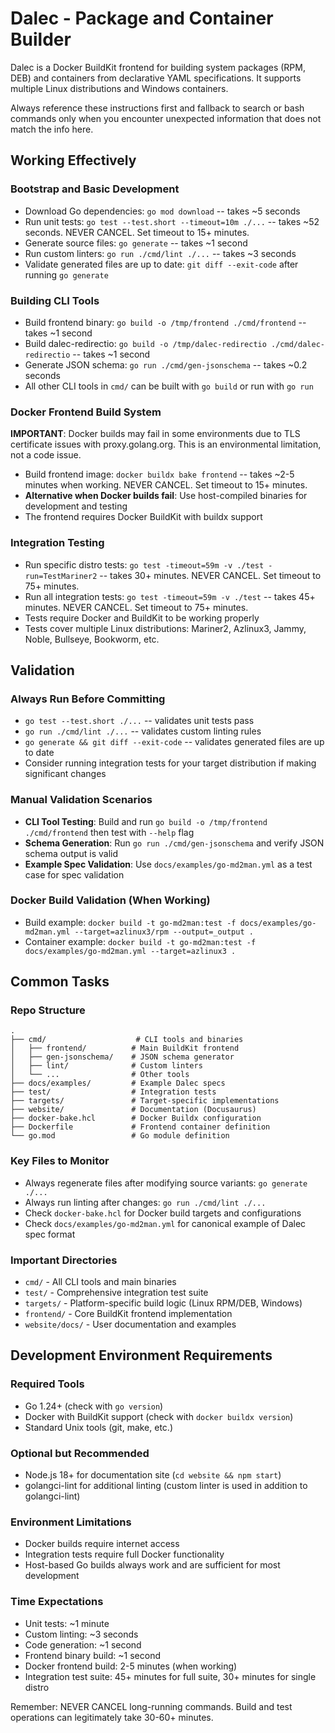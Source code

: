 # Dalec - Package and Container Builder

Dalec is a Docker BuildKit frontend for building system packages (RPM, DEB) and containers from declarative YAML specifications. It supports multiple Linux distributions and Windows containers.

Always reference these instructions first and fallback to search or bash commands only when you encounter unexpected information that does not match the info here.

## Working Effectively

### Bootstrap and Basic Development
- Download Go dependencies: `go mod download` -- takes ~5 seconds
- Run unit tests: `go test --test.short --timeout=10m ./...` -- takes ~52 seconds. NEVER CANCEL. Set timeout to 15+ minutes.
- Generate source files: `go generate` -- takes ~1 second
- Run custom linters: `go run ./cmd/lint ./...` -- takes ~3 seconds
- Validate generated files are up to date: `git diff --exit-code` after running `go generate`

### Building CLI Tools
- Build frontend binary: `go build -o /tmp/frontend ./cmd/frontend` -- takes ~1 second
- Build dalec-redirectio: `go build -o /tmp/dalec-redirectio ./cmd/dalec-redirectio` -- takes ~1 second
- Generate JSON schema: `go run ./cmd/gen-jsonschema` -- takes ~0.2 seconds
- All other CLI tools in `cmd/` can be built with `go build` or run with `go run`

### Docker Frontend Build System
**IMPORTANT**: Docker builds may fail in some environments due to TLS certificate issues with proxy.golang.org. This is an environmental limitation, not a code issue.

- Build frontend image: `docker buildx bake frontend` -- takes ~2-5 minutes when working. NEVER CANCEL. Set timeout to 15+ minutes.
- **Alternative when Docker builds fail**: Use host-compiled binaries for development and testing
- The frontend requires Docker BuildKit with buildx support

### Integration Testing
- Run specific distro tests: `go test -timeout=59m -v ./test -run=TestMariner2` -- takes 30+ minutes. NEVER CANCEL. Set timeout to 75+ minutes.
- Run all integration tests: `go test -timeout=59m -v ./test` -- takes 45+ minutes. NEVER CANCEL. Set timeout to 75+ minutes.
- Tests require Docker and BuildKit to be working properly
- Tests cover multiple Linux distributions: Mariner2, Azlinux3, Jammy, Noble, Bullseye, Bookworm, etc.

## Validation

### Always Run Before Committing
- `go test --test.short ./...` -- validates unit tests pass
- `go run ./cmd/lint ./...` -- validates custom linting rules
- `go generate && git diff --exit-code` -- validates generated files are up to date
- Consider running integration tests for your target distribution if making significant changes

### Manual Validation Scenarios
- **CLI Tool Testing**: Build and run `go build -o /tmp/frontend ./cmd/frontend` then test with `--help` flag
- **Schema Generation**: Run `go run ./cmd/gen-jsonschema` and verify JSON schema output is valid
- **Example Spec Validation**: Use `docs/examples/go-md2man.yml` as a test case for spec validation

### Docker Build Validation (When Working)
- Build example: `docker build -t go-md2man:test -f docs/examples/go-md2man.yml --target=azlinux3/rpm --output=_output .`
- Container example: `docker build -t go-md2man:test -f docs/examples/go-md2man.yml --target=azlinux3 .`

## Common Tasks

### Repo Structure
```
.
├── cmd/                    # CLI tools and binaries
│   ├── frontend/          # Main BuildKit frontend
│   ├── gen-jsonschema/    # JSON schema generator  
│   ├── lint/              # Custom linters
│   └── ...                # Other tools
├── docs/examples/         # Example Dalec specs
├── test/                  # Integration tests
├── targets/               # Target-specific implementations
├── website/               # Documentation (Docusaurus)
├── docker-bake.hcl        # Docker Buildx configuration
├── Dockerfile             # Frontend container definition
└── go.mod                 # Go module definition
```

### Key Files to Monitor
- Always regenerate files after modifying source variants: `go generate ./...`
- Always run linting after changes: `go run ./cmd/lint ./...`
- Check `docker-bake.hcl` for Docker build targets and configurations
- Check `docs/examples/go-md2man.yml` for canonical example of Dalec spec format

### Important Directories
- `cmd/` - All CLI tools and main binaries
- `test/` - Comprehensive integration test suite
- `targets/` - Platform-specific build logic (Linux RPM/DEB, Windows)
- `frontend/` - Core BuildKit frontend implementation
- `website/docs/` - User documentation and examples

## Development Environment Requirements

### Required Tools
- Go 1.24+ (check with `go version`)
- Docker with BuildKit support (check with `docker buildx version`)
- Standard Unix tools (git, make, etc.)

### Optional but Recommended
- Node.js 18+ for documentation site (`cd website && npm start`)
- golangci-lint for additional linting (custom linter is used in addition to golangci-lint)

### Environment Limitations
- Docker builds require internet access
- Integration tests require full Docker functionality
- Host-based Go builds always work and are sufficient for most development

### Time Expectations
- Unit tests: ~1 minute
- Custom linting: ~3 seconds  
- Code generation: ~1 second
- Frontend binary build: ~1 second
- Docker frontend build: 2-5 minutes (when working)
- Integration test suite: 45+ minutes for full suite, 30+ minutes for single distro

Remember: NEVER CANCEL long-running commands. Build and test operations can legitimately take 30-60+ minutes.

